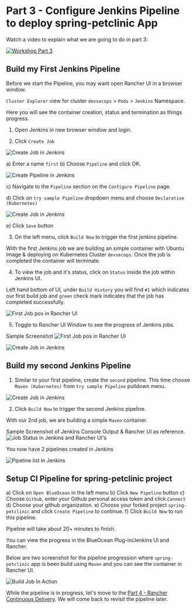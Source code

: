 # Part 3 - Configure Jenkins Pipeline to deploy spring-petclinic App

Watch a video to explain what we are going to do in part 3:

[![Workshop Part 3](https://img.youtube.com/vi/rRUS1aGFXUo/0.jpg)](https://www.youtube.com/watch?v=rRUS1aGFXUo)

## Build my First Jenkins Pipeline

Before we start the Pipeline, you may want open Rancher UI in a browser window.

`Cluster Explorer` view for cluster `devsecops` > `Pods` > `Jenkins` Namespace. 

Here you will see the container creation, status and termination as things progress.

1) Open Jenkins in new browser window and login.

2) Click `Create Job`

![Create Job in Jenkins](./images/jenkins-create-job.png)

a) Enter a name `first`
b) Choose `Pipeline` and click OK.

![Create Pipeline in Jenkins](./images/jenkins-create-pipeline.png)

c) Navigate to the `Pipeline` section on the `Configure Pipeline` page.

d) Click on `try sample Pipeline` dropdown menu and choose `Declarative (Kubernetes)`

![Create Job in Jenkins](./images/part2-step-build-my-firest-pipeline-jenkins-configure-first-pipeline-declarative-kubernetes.png)

e) Click `Save` button

3) On the left menu, click `Build Now` to trigger the first jenkins pipeline.

With the first Jenkins job we are building an simple container with Ubuntu Image & deploying on Kubernetes Cluster `devsecops`. Once the job is completed the container will terminate. 

4) To view the job and it's status, click on `Status` inside the job within Jenkins UI.

Left hand bottom of UI, under `Build History` you will find `#1` which indicates our first build job and `green` check mark indicates that the job has completed successfully.

![ First Job pos in Rancher UI](./images/part2-jenkins-ui-job-build-status.png)

5) Toggle to Rancher UI Window to see the progress of Jenkins jobs. 

Sample Screenshot
![ First Job pos in Rancher UI](./images/part2-step-build-my-firest-pipeline-pod-running-status.png)

![Create Job in Jenkins](./images/part2-step-build-my-firest-pipeline-pod-terminating-post-jobrun.png)


## Build my second Jenkins Pipeline

1) Similar to your first pipeline, create the `second` pipeline. This time choose `Maven (Kubernetes)` from `try sample Pipeline` pulldown menu.

![Create Job in Jenkins](./images/part2-step-build-my-second-pipeline-maven-kubernetes.png)

2) Click `Build Now` to trigger the second Jenkins pipeline.

With our 2nd job, we are building a simple `Maven` container.

Sample Screenshot of Jenkins Console Output & Rancher UI as reference.
![Job Status in Jenkins and Rancher UI's ](./images/part2-step-build-my-second-pipeline-maven-kubernetes-success.png)

You now have 2 pipelines created in Jenkins

![Pipeline list in Jenkins](./images/jenkins-pipeline-list.png)

## Setup CI Pipeline for spring-petclinic project

a) Click on `Open BlueOcean` in the left menu
b) Click `New Pipeline` button
c) Choose `Github`, enter your Github personal access token and click `Connect`
d) Choose your github organization.
e) Choose your forked project `spring-petclinic` and click `Create Pipeline` to continue.
f) Click `Build Now` to run this pipeline. 

Pipeline will take about 20+ minutes to finish.

You can view the progress in the BlueOcean Plug-in/Jenkins UI and Rancher.

Below are two screenshot for the pipeline progression where `spring-petclinic` app is been build using `Maven` and you can see the container in Rancher UI.

![Build Job In Action](./images/spring-petclininc-pipeline-buildingstate-underprogress.png)

While the pipeline is in progress, let's move to the [Part 4 - Rancher Continuous Delivery](part-4.md). We will come back to revisit the pipeline later. 
